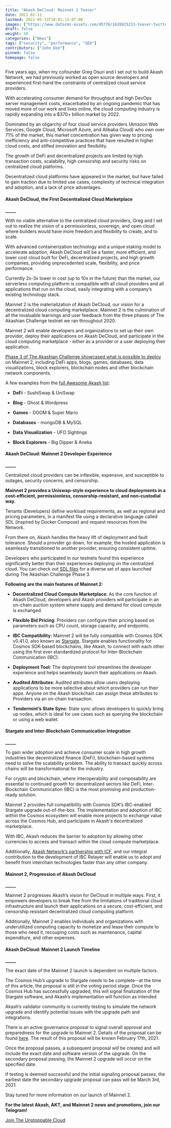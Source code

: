 ```yaml
---
title: "Akash DeCloud: Mainnet 2 Teaser"
date: 2021-02-11
lastmod: 2021-05-13T10:01:13-07:00
images: ["https://www.datocms-assets.com/45776/1620925213-teaser-twitter.png"]
draft: false
weight: 50
categories: ["News"]
tags: ["security", "performance", "SEO"]
contributors: ["John Doe"]
pinned: false
homepage: false
---
```

  
Five years ago, when my cofounder Greg Osuri and I set out to build Akash Network, we had previously worked as open source developers and experienced first-hand the constraints of centralized cloud service providers.  

With accelerating consumer demand for throughput and high DevOps server management costs, exacerbated by an ongoing pandemic that has moved more of our work and lives online, the cloud computing industry is rapidly expanding into a $370+ billion market by 2022.   

Dominated by an oligarchy of four cloud service providers (Amazon Web Services, Google Cloud, Microsoft Azure, and Alibaba Cloud) who own over 71% of the market, this market concentration has given way to pricing inefficiency and anti-competitive practices that have resulted in higher cloud costs, and stifled innovation and flexibility.   

The growth of DeFi and decentralized projects are limited by high transaction costs, scalability, high censorship and security risks on centralized cloud platforms.  

Decentralized cloud platforms have appeared in the market, but have failed to gain traction due to limited use cases, complexity of technical integration and adoption, and a lack of price advantages.

#### **Akash DeCloud, the First Decentralized Cloud Marketplace**  
**\_\_\_\_\_**

With no viable alternative to the centralized cloud providers, Greg and I set out to realize the vision of a permissionless, sovereign, and open cloud where builders would have more freedom and flexibility to create, and to scale.  

With advanced containerization technology and a unique staking model to accelerate adoption, Akash DeCloud will be a faster, more efficient, and lower cost cloud built for DeFi, decentralized projects, and high growth companies, providing unprecedented scale, flexibility, and price performance.   

Currently 2x-3x lower in cost (up to 10x in the future) than the market, our serverless computing platform is compatible with all cloud providers and all applications that run on the cloud, easily integrating with a company’s existing technology stack.  

Mainnet 2 is the materialization of Akash DeCloud, our vision for a decentralized cloud computing marketplace. Mainnet 2 is the culmination of all the invaluable learnings and user feedback from the three phases of The Akashian Challenge testnet we ran throughout 2020.  

Mainnet 2 will enable developers and organizations to set up their own provider, deploy their applications on Akash DeCloud, and participate in the cloud computing marketplace - either as a provider or a user deploying their application.  

[Phase 3 of The Akashian Challenge showcased what is possible to deploy](https://akash.network/blog/akash-decloud-from-phase-3-to-mainnet-2/) on Mainnet 2, including DeFi apps, blogs, games, databases, data visualizations, block explorers, blockchain nodes and other blockchain network components.  

A few examples from the [full Awesome Akash list](https://github.com/ovrclk/awesome-akash):  

*   **DeFi** - SushiSwap & UniSwap
    
*   **Blog** - Ghost & Wordpress
    
*   **Games** - DOOM & Super Mario
    
*   **Databases** - mongoDB & MySQL
    
*   **Data Visualization** - UFO Sightings
    
*   **Block Explorers** - Big Dipper & Aneka
    

#### **Akash DeCloud: Mainnet 2 Developer Experience**  
**\_\_\_\_\_**

Centralized cloud providers can be inflexible, expensive, and susceptible to outages, security concerns, and censorship.    

**Mainnet 2 provides a Uniswap-style experience to cloud deployments in a cost-efficient, permissionless, censorship-resistant, and non-custodial way.**  

Tenants (Developers) define workload requirements, as well as regional and pricing parameters, in a manifest file using a declarative language called SDL (inspired by Docker Compose) and request resources from the Network.  

From there on, Akash handles the heavy lift of deployment and fault tolerance. Should a provider go down, for example, the hosted application is seamlessly transitioned to another provider, ensuring consistent uptime.   

Developers who participated in our testnets found this experience significantly better than their experiences deploying on the centralized cloud. You can check out [SDL files](https://github.com/ovrclk/awesome-akash) for a diverse set of apps launched during The Akashian Challenge Phase 3.  

**Following are the main features of Mainnet 2:**  

*   **Decentralized Cloud Compute Marketplace**: As the core function of Akash DeCloud, developers and Akash providers will participate in an on-chain auction system where supply and demand for cloud compute is exchanged.
    

*   **Flexible Bid Pricing**: Providers can configure their pricing based on parameters such as CPU count, storage capacity, and endpoints.  
      
    
*   **IBC Compatibility**: Mainnet 2 will be fully compatible with Cosmos SDK v0.41.0, also known as [Stargate](https://stargate.cosmos.network/). Stargate enables functionality for Cosmos SDK-based blockchains, like Akash, to connect with each other using the first ever standardized protocol for Inter-Blockchain Communication (IBC).
    

*   **Deployment Tool:** The deployment tool streamlines the developer experience and helps seamlessly launch their applications on Akash.  
      
    
*   **Audited Attributes**: Audited attributes allow users deploying applications to be more selective about which providers can run their apps. Anyone on the Akash blockchain can assign these attributes to Providers via an on-chain transaction.  
      
    
*   **Tendermint’s State Sync**: State sync allows developers to quickly bring up nodes, which is ideal for use cases such as querying the blockchain or using a web wallet.
    

#### **Stargate and Inter-Blockchain Communication Integration**  
**\_\_\_\_\_**

To gain wider adoption and achieve consumer scale in high growth industries like decentralized finance (DeFi), blockchain-based systems need to solve the scalability problem. The ability to transact quickly across chains will be transformational for the industry.  

For crypto and blockchain, where interoperability and composability are essential to continued growth for decentralized sectors like DeFi, Inter-Blockchain Communication (IBC) is the most promising and production-ready solution.   

Mainnet 2 provides full compatibility with Cosmos SDK’s IBC-enabled Stargate upgrade out-of-the-box. The implementation and adoption of IBC within the Cosmos ecosystem will enable more projects to exchange value across the Cosmos Hub, and participate in Akash's decentralized marketplace.   

With IBC, Akash reduces the barrier to adoption by allowing other currencies to access and transact within the cloud compute marketplace.  

Additionally, [Akash Network’s partnership with ICF](https://akash.network/blog/akash-partners-with-cosmoss-interchain-foundation-to-accelerate-development-of-inter-blockchain-communication/), and our integral contribution to the development of IBC Relayer will enable us to adopt and benefit from interchain technologies faster than any other company.

#### **Mainnet 2, Progression of Akash DeCloud**  
**\_\_\_\_\_**

Mainnet 2 progresses Akash’s vision for DeCloud in multiple ways. First, it empowers developers to break free from the limitations of traditional cloud infrastructure and launch their applications on a secure, cost-efficient, and censorship resistant decentralized cloud computing platform.   

Additionally, Mainnet 2 enables individuals and organizations with underutilized computing capacity to monetize and lease their compute to those who need it, recouping costs such as maintenance, capital expenditure, and other expenses. 

#### **Akash DeCloud: Mainnet 2 Launch Timeline**  
**\_\_\_\_\_**

The exact date of the Mainnet 2 launch is dependent on multiple factors.   

The Cosmos Hub’s upgrade to Stargate needs to be complete--at the time of this article, the proposal is still in the voting period stage. Once the Cosmos Hub has successfully upgraded, this will signal finalization of the Stargate software, and Akash’s implementation will function as intended.    

Akash’s validator community is currently testing to simulate the network upgrade and identify potential issues with the upgrade path and integrations.   

There is an active governance proposal to signal overall approval and preparedness for the upgrade to Mainnet 2. Details of the proposal can be found [here](https://ipfs.io/ipfs/QmUe8PVfxHN5ufct6c4H1nhBjJpXSxvS5QLGkUnsNwJ5em). The result of this proposal will be known February 17th, 2021.  

Once the proposal passes, a subsequent proposal will be created and will include the exact date and software version of the upgrade. On the secondary proposal passing, the Mainnet 2 upgrade will occur on the specified date.  

If testing is deemed successful and the initial signaling proposal passes, the earliest date the secondary upgrade proposal can pass will be March 3rd, 2021.  

Stay tuned for more information on our launch of Mainnet 2.

  
  
**For the latest Akash, AKT, and Mainnet 2 news and promotions, join our Telegram!**  

[Join The Unstoppable Cloud](https://t.me/AkashNW)